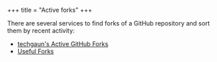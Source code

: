 +++
title = "Active forks"
+++

There are several services to find forks of a GitHub repository and sort them by recent activity:

- [techgaun's Active GitHub Forks](https://techgaun.github.io/active-forks/)
- [Useful Forks](https://useful-forks.github.io)
